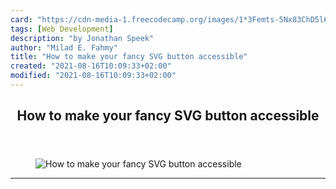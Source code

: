```yaml
---
card: "https://cdn-media-1.freecodecamp.org/images/1*3Femts-5Nx83ChD5l6_IKw.jpeg"
tags: [Web Development]
description: "by Jonathan Speek"
author: "Milad E. Fahmy"
title: "How to make your fancy SVG button accessible"
created: "2021-08-16T10:09:33+02:00"
modified: "2021-08-16T10:09:33+02:00"
---
```

<div class="site-wrapper">
<main id="site-main" class="site-main outer">
<div class="inner">
<article class="post-full post tag-web-development tag-css tag-html tag-accessibility tag-tech ">
<header class="post-full-header">
<h1 class="post-full-title">How to make your fancy SVG button accessible</h1>
</header>
<figure class="post-full-image">
<picture>
<source media="(max-width: 700px)" sizes="1px" srcset="data:image/gif;base64,R0lGODlhAQABAIAAAAAAAP///yH5BAEAAAAALAAAAAABAAEAAAIBRAA7 1w">
<source media="(min-width: 701px)" sizes="(max-width: 800px) 400px,
(max-width: 1170px) 700px,
1400px" srcset="https://cdn-media-1.freecodecamp.org/images/1*3Femts-5Nx83ChD5l6_IKw.jpeg 300w,
https://cdn-media-1.freecodecamp.org/images/1*3Femts-5Nx83ChD5l6_IKw.jpeg 600w,
https://cdn-media-1.freecodecamp.org/images/1*3Femts-5Nx83ChD5l6_IKw.jpeg 1000w,
https://cdn-media-1.freecodecamp.org/images/1*3Femts-5Nx83ChD5l6_IKw.jpeg 2000w">
<img onerror="this.style.display='none'" src="https://cdn-media-1.freecodecamp.org/images/1*3Femts-5Nx83ChD5l6_IKw.jpeg" alt="How to make your fancy SVG button accessible">
</picture>
</figure>
<section class="post-full-content">
<div class="post-content medium-migrated-article">
</div>
<hr>
</section>
</article>
</div>
</main>
</div>
<!-- Google Tag Manager (noscript) -->
<!-- End Google Tag Manager (noscript) -->

